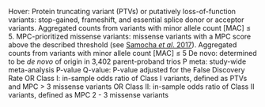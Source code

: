 Hover:
Protein truncating variant (PTVs) or putatively loss-of-function variants: stop-gained, frameshift, and essential splice donor or acceptor variants. Aggregated counts from variants with minor allele count [MAC] ≤ 5.
MPC-prioritized missense variants: missense variants with a MPC score above the described threshold (see [Samocha _et al_. 2017](https://www.biorxiv.org/content/10.1101/148353v1)). Aggregated counts from variants with minor allele count [MAC] ≤ 5
De novo: determined to be _de novo_ of origin in 3,402 parent-proband trios
P meta: study-wide meta-analysis P-value
Q-value: P-value adjusted for the False Discovery Rate
OR Class I: in-sample odds ratio of Class I variants, defined as PTVs and MPC > 3 missense variants
OR Class II: in-sample odds ratio of Class II variants, defined as MPC 2 - 3 missense variants
